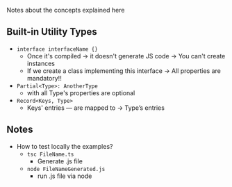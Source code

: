 Notes about the concepts explained here

## Built-in Utility Types
* `interface interfaceName {}`
  * Once it's compiled -> it doesn't generate JS code -> You can't create instances
  * If we create a class implementing this interface -> All properties are mandatory!!
* `Partial<Type>: AnotherType`
  * with all Type's properties are optional
* `Record<Keys, Type>`
  * Keys' entries — are mapped to → Type’s entries



## Notes
* How to test locally the examples?
  * `tsc FileName.ts`
    * Generate .js file
  * `node FileNameGenerated.js`
    * run .js file via node
